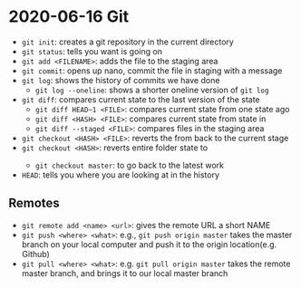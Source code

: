 # 2020-06-16 Git

- `git init`: creates a git repository in the current directory
- `git status`: tells you want is going on
- `git add <FILENAME>`: adds the file to the staging area
- `git commit`: opens up nano, commit the file in staging with a message
- `git log`: shows the history of commits we have done 
	- `git log --oneline`: shows a shorter oneline version of `git log`
- `git diff`: compares current state to the last version of the state
	- `git diff HEAD~1 <FILE>`: compares current state from one state ago
	- `git diff <HASH> <FILE>`: compares current state from state in <HASH>
	- `git diff --staged <FILE>`: compares files in the staging area  
- `git checkout <HASH> <FILE>`: reverts the <FILE> from <HASH> back to the current stage
- `git checkout <HASH>`: reverts entire folder state to <HASH>
	- `git checkout master`: to go back to the latest work
- `HEAD`: tells you where you are looking at in the history


## Remotes
- `git remote add <name> <url>`: gives the remote URL a short NAME
- `git push <where> <what>`: e.g., `git push origin master` takes the master branch on your local computer and push it to the origin location(e.g. Github)
- `git pull <where> <what>`: e.g. `git pull origin master` takes the remote master branch, and brings it to our local master branch 


